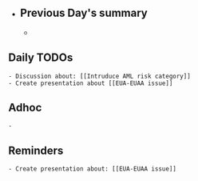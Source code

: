 - ## Previous Day's summary
	-
## Daily TODOs
	- Discussion about: [[Intruduce AML risk category]]
	- Create presentation about [[EUA-EUAA issue]]
## Adhoc
	-
## Reminders
	- Create presentation about: [[EUA-EUAA issue]]